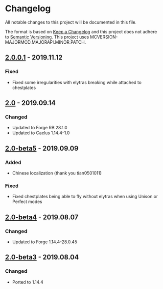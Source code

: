 # Changelog
All notable changes to this project will be documented in this file.

The format is based on [Keep a Changelog](http://keepachangelog.com/en/1.0.0/) and this project does not adhere to [Semantic Versioning](http://semver.org/spec/v2.0.0.html).
This project uses MCVERSION-MAJORMOD.MAJORAPI.MINOR.PATCH.

## [2.0.0.1](https://github.com/TheIllusiveC4/Colytra/compare/1bc6c3b57545dbc3795f60386464b2ff7f2d41d4...master) - 2019.11.12
### Fixed
- Fixed some irregularities with elytras breaking while attached to chestplates

## [2.0](https://github.com/TheIllusiveC4/Colytra/compare/c19a8004ef29f429090bec2ccb168d115d254fce...1bc6c3b57545dbc3795f60386464b2ff7f2d41d4) - 2019.09.14
### Changed
- Updated to Forge RB 28.1.0
- Updated to Caelus 1.14.4-1.0

## [2.0-beta5](https://github.com/TheIllusiveC4/Colytra/compare/c479b0ab44ed2f8d8bda2e8cfe79ca4c0db82348...c19a8004ef29f429090bec2ccb168d115d254fce) - 2019.09.09
### Added
- Chinese localization (thank you tian0501011)
### Fixed
- Fixed chestplates being able to fly without elytras when using Unison or Perfect modes

## [2.0-beta4](https://github.com/TheIllusiveC4/Colytra/compare/d48012518c93f57f06caff7b1ef6680825d021ee...c479b0ab44ed2f8d8bda2e8cfe79ca4c0db82348) - 2019.08.07
### Changed
- Updated to Forge 1.14.4-28.0.45

## [2.0-beta3](https://github.com/TheIllusiveC4/Colytra/compare/376e84b4423699571879cf8c1cc74285d4087925...d48012518c93f57f06caff7b1ef6680825d021ee) - 2019.08.04
### Changed
- Ported to 1.14.4